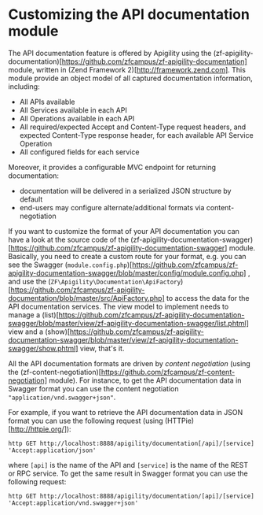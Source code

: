 Customizing the API documentation module
========================================

The API documentation feature is offered by Apigility using the (zf-apigility-documentation)[https://github.com/zfcampus/zf-apigility-documentation]
module, written in (Zend Framework 2)[http://framework.zend.com]. This module provide an object
model of all captured documentation information, including:

- All APIs available
- All Services available in each API
- All Operations available in each API
- All required/expected Accept and Content-Type request headers, and expected Content-Type
  response header, for each available API Service Operation
- All configured fields for each service

Moreover, it provides a configurable MVC endpoint for returning documentation:

- documentation will be delivered in a serialized JSON structure by default
- end-users may configure alternate/additional formats via content-negotiation

If you want to customize the format of your API documentation you can have a look at the
source code of the (zf-apigility-documentation-swagger)[https://github.com/zfcampus/zf-apigility-documentation-swagger]
module. Basically, you need to create a custom route for your format, e.g. you can see the
Swagger (`module.config.php`)[https://github.com/zfcampus/zf-apigility-documentation-swagger/blob/master/config/module.config.php]
, and use the (`ZF\Apigility\Documentation\ApiFactory`)[https://github.com/zfcampus/zf-apigility-documentation/blob/master/src/ApiFactory.php]
to access the data for the API documentation services. The view model to implement needs
to manage a (list)[https://github.com/zfcampus/zf-apigility-documentation-swagger/blob/master/view/zf-apigility-documentation-swagger/list.phtml]
view and a (show)[https://github.com/zfcampus/zf-apigility-documentation-swagger/blob/master/view/zf-apigility-documentation-swagger/show.phtml]
view, that's it.

All the API documentation formats are driven by *content negotiation* (using the 
(zf-content-negotiation)[https://github.com/zfcampus/zf-content-negotiation] module).
For instance, to get the API documentation data in Swagger format you can use the content
negotiation `"application/vnd.swagger+json"`.

For example, if you want to retrieve the API documentation data in JSON format you can use
the following request (using (HTTPie)[http://httpie.org/]):

```console
http GET http://localhost:8888/apigility/documentation[/api]/[service] 'Accept:application/json'
```

where `[api]` is the name of the API and `[service]` is the name of the REST or RPC service.
To get the same result in Swagger format you can use the following request:

```console
http GET http://localhost:8888/apigility/documentation/[api]/[service] 'Accept:application/vnd.swagger+json'
```
